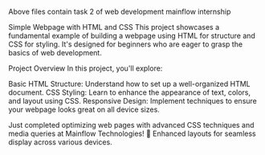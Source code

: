 Above files contain task 2 of web development mainflow internship

Simple Webpage with HTML and CSS
This project showcases a fundamental example of building a webpage using HTML for structure and CSS for styling. It's designed for beginners who are eager to grasp the basics of web development.

Project Overview
In this project, you'll explore:

Basic HTML Structure: Understand how to set up a well-organized HTML document.
CSS Styling: Learn to enhance the appearance of text, colors, and layout using CSS.
Responsive Design: Implement techniques to ensure your webpage looks great on all device sizes.

Just completed optimizing web pages with advanced CSS techniques and media queries at Mainflow Technologies! 🌟 Enhanced layouts for seamless display across various devices.
